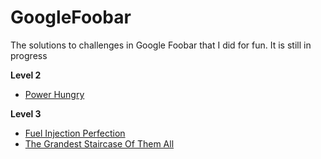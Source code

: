 # GoogleFoobar
The solutions to challenges in Google Foobar that I did for fun.
It is still in progress

**Level 2**
* [Power Hungry](https://github.com/pallaviaythaswathi/GoogleFoobar/tree/master/power_hungry)

**Level 3**
* [Fuel Injection Perfection](https://github.com/pallaviaythaswathi/GoogleFoobar/tree/master/fuel_injection_perfection)
* [The Grandest Staircase Of Them All](https://github.com/pallaviaythaswathi/GoogleFoobar/tree/master/the_grandest_staircase_of_them_all)
